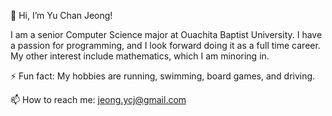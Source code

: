 👋 Hi, I’m Yu Chan Jeong!

I am a senior Computer Science major at Ouachita Baptist University.
I have a passion for programming, and I look forward doing it as a full time career.  
My other interest include mathematics, which I am minoring in. 

⚡ Fun fact: My hobbies are running, swimming, board games, and driving. 

📫 How to reach me: jeong.ycj@gmail.com


